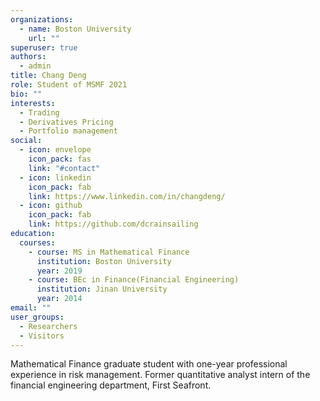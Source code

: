 ```yaml
---
organizations:
  - name: Boston University
    url: ""
superuser: true
authors:
  - admin
title: Chang Deng
role: Student of MSMF 2021
bio: ""
interests:
  - Trading
  - Derivatives Pricing
  - Portfolio management
social:
  - icon: envelope
    icon_pack: fas
    link: "#contact"
  - icon: linkedin
    icon_pack: fab
    link: https://www.linkedin.com/in/changdeng/
  - icon: github
    icon_pack: fab
    link: https://github.com/dcrainsailing
education:
  courses:
    - course: MS in Mathematical Finance
      institution: Boston University
      year: 2019
    - course: BEc in Finance(Financial Engineering)
      institution: Jinan University
      year: 2014
email: ""
user_groups:
  - Researchers
  - Visitors
---
```

<!--StartFragment-->

Mathematical Finance graduate student with one-year professional experience in risk management. Former quantitative analyst intern of the financial engineering department, First Seafront.

<!--EndFragment-->